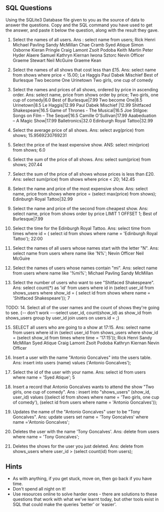 
## SQL Questions

Using the SQLite3 Database file given to you as the source of data to answer the questions.  Copy and the SQL command you have used to get the answer, and paste it below the question, along with the result they gave.



1. Select the names of all users.
Ans : select name from users;
Rick Henri
Michael Pavling
Sandy McMillan
Chae Cramb
Syed Atique
Simon Osborne
Kieran Pringle
Craig Lamont
Zsolt Podoba
Keith Martin
Peter Hyder
Alaere Samuel
Kathryn Kiernan
Iwona Sztorc
Nevin Officer
Graeme Stewart
Neil McGuire
Graeme Kean


2. Select the names of all shows that cost less than £15.
Ans: select name from shows where price < 15.00;
Le Haggis
Paul Dabek Mischief
Best of Burlesque
Two become One
Urinetown
Two girls, one cup of comedy

3. Select the names and prices of all shows, ordered by price in ascending order.
Ans: select name, price from shows order by price;
Two girls, one cup of comedy|6.0
Best of Burlesque|7.99
Two become One|8.5
Urinetown|8.5
Le Haggis|12.99
Paul Dabek Mischief |12.99
Shitfaced Shakespeare|16.5
Game of Thrones - The Musical|16.5
Joe Stilgoe: Songs on Film – The Sequel|16.5
Camille O'Sullivan|17.99
Aaabeduation – A Magic Show|17.99
Balletronics|32.0
Edinburgh Royal Tattoo|32.99

4. Select the average price of all shows.
Ans:
select avg(price) from shows;    15.9569230769231

5. Select the price of the least expensive show.
ANS: select min(price) from shows;    6.0

6. Select the sum of the price of all shows.
Ans: select sum(price) from shows;  207.44

7. Select the sum of the price of all shows whose prices is less than £20.
Ans: select sum(price) from shows where price < 20;    142.45

8. Select the name and price of the most expensive show.
Ans: select name, price from shows where price = (select max(price) from shows);     Edinburgh Royal Tattoo|32.99

9. Select the name and price of the second from cheapest show.
Ans: select name, price from shows order by price LIMIT 1 OFFSET 1; Best of Burlesque|7.99

10. Select the time for the Edinburgh Royal Tattoo.
Ans:  select time from times where id = ( select id from shows where name = 'Edinburgh Royal Tattoo'); 22:00

11. Select the names of all users whose names start with the letter "N".
Ans:  select name from users where name like 'N%';
      Nevin Officer
      Neil McGuire

12. Select the names of users whose names contain "mi".
Ans: select name from users where name like '%mi%';
      Michael Pavling
      Sandy McMillan

13. Select the number of users who want to see "Shitfaced Shakespeare".
Ans:  select count(*) as 'id' from users where id in (select user_id from shows_users where show_id = ( select id from shows where name = 'Shitfaced Shakespeare'));   7

TODO: 14. Select all of the user names and the count of shows they're going to see. {-- don't work ---select user_id, count(show_id) as show_id from shows_users group by user_id join users on users.id = ;}

15. SELECT all users who are going to a show at 17:15.
Ans: select name from users where id in (select user_id from shows_users where show_id = (select show_id from times where time = '17:15'));
Rick Henri
Sandy McMillan
Syed Atique
Craig Lamont
Zsolt Podoba
Kathryn Kiernan
Nevin Officer

16. Insert a user with the name "Antonio Goncalves" into the users table.
Ans: insert into users (name) values ('Antonio Goncalves');

17. Select the id of the user with your name.
Ans: select id from users where name = 'Syed Atique';    5

18. Insert a record that Antonio Goncalves wants to attend the show "Two girls, one cup of comedy".
Ans : insert into "shows_users" (show_id, user_id) values ((select id from shows where name = 'Two girls, one cup of comedy'), (select id from users where name = 'Antonio Goncalves'));

19. Updates the name of the "Antonio Goncalves" user to be "Tony Goncalves".
Ans: update users set name = 'Tony Goncalves' where name ='Antonio Goncalves';

20. Deletes the user with the name 'Tony Goncalves'.
Ans: delete from users where name = 'Tony Goncalves';

21. Deletes the shows for the user you just deleted.
Ans: delete from shows_users where user_id > (select count(id) from users);


## Hints

  - As with anything, if you get stuck, move on, then go back if you have time.
  - Don't spend all night on it!
  - Use resources online to solve harder ones - there are solutions to these questions that work with what we've learnt today, but other tools exist in SQL that could make the queries 'better' or 'easier'.
